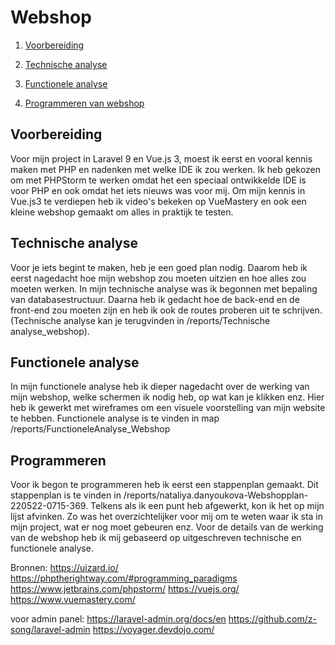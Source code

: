 # Webshop 
1. [Voorbereiding ](#voorbereiding)
2. [Technische analyse](#technischeAnalyse)
3. [Functionele analyse](#functioneleAnalyse)

4. [Programmeren van webshop](#programmeren)

## Voorbereiding
Voor mijn project in Laravel 9 en Vue.js 3, moest ik eerst en vooral kennis maken met PHP en nadenken met welke IDE ik zou werken. 
Ik heb gekozen om met PHPStorm te werken omdat het een speciaal ontwikkelde IDE is voor PHP en ook omdat het iets nieuws was voor mij.
Om mijn kennis in Vue.js3 te verdiepen heb ik video's bekeken op VueMastery en ook een kleine webshop gemaakt om alles in praktijk te testen.

## Technische analyse
Voor je iets begint te maken, heb je een goed plan nodig. Daarom heb ik eerst nagedacht hoe mijn webshop zou moeten uitzien en hoe alles zou moeten werken. In mijn technische analyse was ik begonnen met bepaling van databasestructuur. Daarna heb ik gedacht hoe de back-end en de front-end zou moeten zijn en heb ik ook de routes proberen uit te schrijven. (Technische analyse kan je terugvinden in /reports/Technische analyse_webshop).

## Functionele analyse
In mijn functionele analyse heb ik dieper nagedacht over de werking van mijn webshop, welke schermen ik nodig heb, op wat kan je klikken enz. Hier heb ik gewerkt met wireframes om een visuele voorstelling van mijn website te hebben. Functionele analyse is te vinden in map 
/reports/FunctioneleAnalyse_Webshop

## Programmeren
Voor ik begon te programmeren heb ik eerst een stappenplan gemaakt. Dit stappenplan is te vinden in /reports/nataliya.danyoukova-Webshopplan-220522-0715-369. Telkens als ik een punt heb afgewerkt, kon ik het op mijn lijst afvinken. Zo was het overzichtelijker voor mij om te weten waar ik sta in mijn project, wat er nog moet gebeuren enz. Voor de details van de werking van de webshop heb ik mij gebaseerd op uitgeschreven technische en functionele analyse.

Bronnen:
https://uizard.io/
https://phptherightway.com/#programming_paradigms
https://www.jetbrains.com/phpstorm/
https://vuejs.org/
https://www.vuemastery.com/

voor admin panel:
https://laravel-admin.org/docs/en
https://github.com/z-song/laravel-admin
https://voyager.devdojo.com/